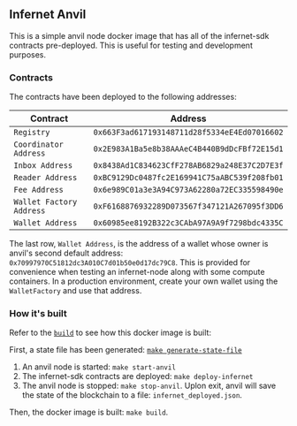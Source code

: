 ## Infernet Anvil

This is a simple anvil node docker image that has all of the infernet-sdk contracts
pre-deployed. This is useful for testing and development purposes.

### Contracts

The contracts have been deployed to the following addresses:

| Contract                 | Address                                      |
|--------------------------|----------------------------------------------|
| `Registry`               | `0x663F3ad617193148711d28f5334eE4Ed07016602` |
| `Coordinator Address`    | `0x2E983A1Ba5e8b38AAAeC4B440B9dDcFBf72E15d1` |
| `Inbox Address`          | `0x8438Ad1C834623CfF278AB6829a248E37C2D7E3f` |
| `Reader Address`         | `0xBC9129Dc0487fc2E169941C75aABC539f208fb01` |
| `Fee Address`            | `0x6e989C01a3e3A94C973A62280a72EC335598490e` |
| `Wallet Factory Address` | `0xF6168876932289D073567f347121A267095f3DD6` |
| `Wallet Address`         | `0x60985ee8192B322c3CAbA97A9A9f7298bdc4335C` |

The last row, `Wallet Address`, is the address of a wallet whose owner is anvil's
second default address: `0x70997970C51812dc3A010C7d01b50e0d17dc79C8`. This is provided
for convenience when testing an infernet-node along with some compute containers. In
a production environment, create your own wallet using the `WalletFactory` and use that
address.

### How it's built

Refer to the [`build`](./Makefile#L38) to see how this docker image is built:

First, a state file has been generated: [`make generate-state-file`](./Makefile#L29)

1. An anvil node is started: `make start-anvil`
2. The infernet-sdk contracts are deployed: `make deploy-infernet`
3. The anvil node is stopped: `make stop-anvil`. Uplon exit, anvil will save the state
   of the blockchain to a file: `infernet_deployed.json`.

Then, the docker image is built: `make build`.
